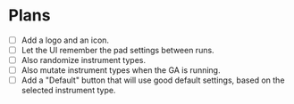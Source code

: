 # Plans

- [ ] Add a logo and an icon.
- [ ] Let the UI remember the pad settings between runs.
- [ ] Also randomize instrument types.
- [ ] Also mutate instrument types when the GA is running.
- [ ] Add a "Default" button that will use good default settings, based on the selected instrument type.
